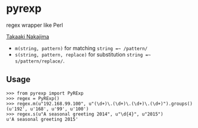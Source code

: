 # pyrexp
regex wrapper like Perl

[Takaaki Nakajima](ryumei@users.noreply.github.com)

* `m(string, pattern)` for matching `string =~ /pattern/`
* `s(string, pattern, replace)` for substitution `string =~ s/pattern/replace/`.


## Usage

```
>>> from pyrexp import PyRExp
>>> regex = PyRExp()
>>> regex.m(u"192.168.99.100", u"(\d+)\.(\d+)\.(\d+)\.(\d+)").groups()
(u'192', u'168', u'99', u'100')
>>> regex.s(u"A seasonal greeting 2014", u"\d{4}", u"2015")
u'A seasonal greeting 2015'
```
